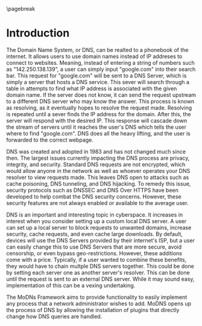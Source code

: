 \pagebreak
# Introduction

The Domain Name System, or DNS, can be realted to a phonebook of the internet. It allows users to use domain names instead of IP addreses to connect to websites. Meaning, instead of entering a string of numbers such as "142.250.138.139", a user can simply input "google.com" into their search bar. This request for "google.com" will be sent to a DNS Server, which is simply a server that hosts a DNS service. This sever will search through a table in attempts to find what IP address is associated with the given domain name. If the server does not know, it can send the request upstream to a different DNS server who may know the answer. This process is known as resolving, as it eventually hopes to resolve the request made. Resolving is repeated until a sever finds the IP address for the domain. After this, the server will respond with the desired IP. This response will cascade down the stream of servers until it reaches the user's DNS which tells the user where to find "google.com". DNS does all the heavy lifting, and the user is forwarded to the correct webpage. 

DNS was created and adopted in 1983 and has not changed much since then. The largest issues currently impacting the DNS process are privacy, integrity, and security. Standard DNS requests are not encrypted, which would allow anyone in the network as well as whoever operates your DNS resolver to view requests made. This leaves DNS open to attacks such as cache poisoning, DNS tunneling, and DNS hijacking. To remedy this issue, security protocols such as DNSSEC and DNS Over HTTPS have been developed to help combat the DNS security concerns. However, these security features are not always enabled or available to the average user.

DNS is an important and interesting topic in cyberspace. It increases in interest when you consider setting up a custom local DNS server. A user can set up a local server to block requests to unwanted domains, increase security, cache requests, and even cache large downloads. By default, devices will use the DNS Servers provided by their internet's ISP, but a user can easily change this to use DNS Servers that are more secure, avoid censorship, or even bypass geo-restrictions. However, these additions come with a price. Typically, if a user wanted to combine these benefits, they would have to chain multple DNS servers together. This could be done by setting each server one as another server's resolver. This can be done until the request is sent to an external DNS server. While it may sound easy, implementation of this can be a vexing undertaking.

The MoDNs Framework aims to provide functionality to easily implement any process that a network administrator wishes to add. MoDNS opens up the process of DNS by allowing the installation of plugins that directly change how DNS queries are handled.

